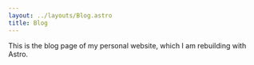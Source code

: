 ```yaml
---
layout: ../layouts/Blog.astro
title: Blog
---
```


This is the blog page of my personal website, which I am rebuilding with Astro.
